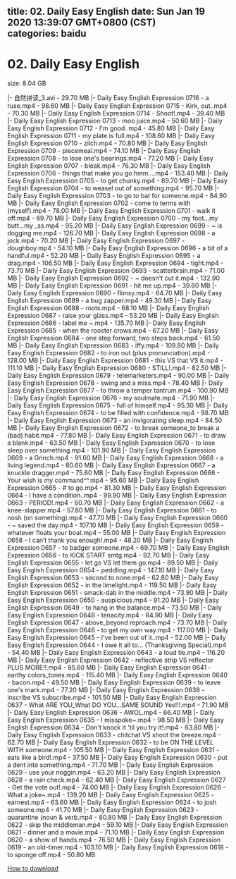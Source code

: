 
title: 02. Daily Easy English
date: Sun Jan 19 2020 13:39:07 GMT+0800 (CST)    
categories: baidu
---

# 02. Daily Easy English
size: 8.04 GB
 
 
|- 自然拼读_3.avi - 29.70 MB
|- Daily Easy English Expression 0716 - a ruse.mp4 - 98.60 MB
|- Daily Easy English Expression 0715 - Kirk, out..mp4 - 70.30 MB
|- Daily Easy English Expression 0714 - Shoot!.mp4 - 39.40 MB
|- Daily Easy English Expression 0713 - moo juice.mp4 - 50.60 MB
|- Daily Easy English Expression 0712 - I'm good..mp4 - 45.80 MB
|- Daily Easy English Expression 0711 - my plate is full.mp4 - 108.60 MB
|- Daily Easy English Expression 0710 - zilch.mp4 - 70.80 MB
|- Daily Easy English Expression 0709 - piecemeal.mp4 - 74.10 MB
|- Daily Easy English Expression 0708 - to lose one's bearings.mp4 - 77.20 MB
|- Daily Easy English Expression 0707 - bleak.mp4 - 76.30 MB
|- Daily Easy English Expression 0706 - things that make you go hmm....mp4 - 153.40 MB
|- Daily Easy English Expression 0705 - to get chunky.mp4 - 89.70 MB
|- Daily Easy English Expression 0704 - to weasel out of something.mp4 - 95.70 MB
|- Daily Easy English Expression 0703 - to go to bat for someone.mp4 - 84.90 MB
|- Daily Easy English Expression 0702 - come to terms with (myself).mp4 - 78.00 MB
|- Daily Easy English Expression 0701 - walk it off.mp4 - 69.70 MB
|- Daily Easy English Expression 0700 - my foot…my butt...my _ss.mp4 - 95.20 MB
|- Daily Easy English Expression 0699 - ~ is dogging me.mp4 - 126.70 MB
|- Daily Easy English Expression 0698 - a jock.mp4 - 70.20 MB
|- Daily Easy English Expression 0697 - doughboy.mp4 - 54.10 MB
|- Daily Easy English Expression 0696 - a bit of a handful.mp4 - 52.20 MB
|- Daily Easy English Expression 0695 - a drag.mp4 - 106.50 MB
|- Daily Easy English Expression 0694 - tight.mp4 - 73.70 MB
|- Daily Easy English Expression 0693 - scatterbrain.mp4 - 71.00 MB
|- Daily Easy English Expression 0692 - ~ doesn't cut it.mp4 - 132.90 MB
|- Daily Easy English Expression 0691 - hit me up.mp4 - 39.60 MB
|- Daily Easy English Expression 0690 - flimsy.mp4 - 64.70 MB
|- Daily Easy English Expression 0689 - a bug zapper.mp4 - 49.30 MB
|- Daily Easy English Expression 0688 - roots.mp4 - 68.10 MB
|- Daily Easy English Expression 0687 - raise your glass.mp4 - 53.20 MB
|- Daily Easy English Expression 0686 - label me ~.mp4 - 135.70 MB
|- Daily Easy English Expression 0685 - when the rooster crows.mp4 - 67.20 MB
|- Daily Easy English Expression 0684 - one step forward, two steps back.mp4 - 61.50 MB
|- Daily Easy English Expression 0683 - iffy.mp4 - 109.80 MB
|- Daily Easy English Expression 0682 - to iron out (plus pronunciation).mp4 - 128.00 MB
|- Daily Easy English Expression 0681 - this VS that VS it.mp4 - 111.10 MB
|- Daily Easy English Expression 0680 - STILL!.mp4 - 82.50 MB
|- Daily Easy English Expression 0679 - telemarketers.mp4 - 90.00 MB
|- Daily Easy English Expression 0678 - swing and a miss.mp4 - 78.40 MB
|- Daily Easy English Expression 0677 - to throw a temper tantrum.mp4 - 100.90 MB
|- Daily Easy English Expression 0676 - my soulmate.mp4 - 71.90 MB
|- Daily Easy English Expression 0675 - full of himself.mp4 - 95.30 MB
|- Daily Easy English Expression 0674 - to be filled with confidence.mp4 - 98.70 MB
|- Daily Easy English Expression 0673 - an invigorating sleep.mp4 - 84.50 MB
|- Daily Easy English Expression 0672 - to break someone_to break a (bad) habit.mp4 - 77.80 MB
|- Daily Easy English Expression 0671 - to draw a blank.mp4 - 63.50 MB
|- Daily Easy English Expression 0670 - to lose sleep over something.mp4 - 101.90 MB
|- Daily Easy English Expression 0669 - a Grinch.mp4 - 91.60 MB
|- Daily Easy English Expression 0668 - a living legend.mp4 - 80.60 MB
|- Daily Easy English Expression 0667 - a knuckle dragger.mp4 - 75.60 MB
|- Daily Easy English Expression 0666 - Your wish is my command^^.mp4 - 95.60 MB
|- Daily Easy English Expression 0665 - # to go.mp4 - 81.30 MB
|- Daily Easy English Expression 0664 - I have a condition..mp4 - 99.90 MB
|- Daily Easy English Expression 0663 - PERIOD!.mp4 - 60.70 MB
|- Daily Easy English Expression 0662 - a knee-slapper.mp4 - 57.80 MB
|- Daily Easy English Expression 0661 - to nosh (on something).mp4 - 47.70 MB
|- Daily Easy English Expression 0660 - ~ saved the day.mp4 - 107.10 MB
|- Daily Easy English Expression 0659 - whatever floats your boat.mp4 - 55.00 MB
|- Daily Easy English Expression 0658 - I can’t thank you enough!.mp4 - 48.20 MB
|- Daily Easy English Expression 0657 - to badger someone.mp4 - 69.70 MB
|- Daily Easy English Expression 0656 - to KICK START smtg.mp4 - 92.70 MB
|- Daily Easy English Expression 0655 - let go VS let them go.mp4 - 89.50 MB
|- Daily Easy English Expression 0654 - peddling.mp4 - 147.10 MB
|- Daily Easy English Expression 0653 - second to none.mp4 - 62.80 MB
|- Daily Easy English Expression 0652 - in the limelight.mp4 - 119.50 MB
|- Daily Easy English Expression 0651 - smack-dab in the middle.mp4 - 73.90 MB
|- Daily Easy English Expression 0650 - auspicious.mp4 - 91.20 MB
|- Daily Easy English Expression 0649 - to hang in the balance.mp4 - 73.50 MB
|- Daily Easy English Expression 0648 - tenacity.mp4 - 84.90 MB
|- Daily Easy English Expression 0647 - above_beyond reproach.mp4 - 73.70 MB
|- Daily Easy English Expression 0646 - to get my own way.mp4 - 117.00 MB
|- Daily Easy English Expression 0645 - I've been out of it..mp4 - 52.00 MB
|- Daily Easy English Expression 0644 - I owe it all to… (Thanksgiving Special).mp4 - 54.40 MB
|- Daily Easy English Expression 0643 - a loud tie.mp4 - 116.20 MB
|- Daily Easy English Expression 0642 - reflective strip VS reflector PLUS MORE!!.mp4 - 85.60 MB
|- Daily Easy English Expression 0641 - earthy colors_tones.mp4 - 115.40 MB
|- Daily Easy English Expression 0640 - bacon.mp4 - 49.50 MB
|- Daily Easy English Expression 0639 - to leave one's mark.mp4 - 77.20 MB
|- Daily Easy English Expression 0638 - inscribe VS subscribe.mp4 - 101.50 MB
|- Daily Easy English Expression 0637 - What ARE YOU_What DO YOU...SAME SOUND Yes!!!.mp4 - 71.90 MB
|- Daily Easy English Expression 0636 - AWOL.mp4 - 66.40 MB
|- Daily Easy English Expression 0635 - I misspoke~.mp4 - 98.50 MB
|- Daily Easy English Expression 0634 - Don't knock it 'til you try it!.mp4 - 63.80 MB
|- Daily Easy English Expression 0633 - chitchat VS shoot the breeze.mp4 - 62.70 MB
|- Daily Easy English Expression 0632 - to be ON THE LEVEL WITH someone.mp4 - 105.50 MB
|- Daily Easy English Expression 0631 - eats like a bird!.mp4 - 37.50 MB
|- Daily Easy English Expression 0630 - put a dent into something.mp4 - 71.70 MB
|- Daily Easy English Expression 0629 - use your noggin.mp4 - 63.20 MB
|- Daily Easy English Expression 0628 - a rain check.mp4 - 62.40 MB
|- Daily Easy English Expression 0627 - Get the vote out!.mp4 - 74.00 MB
|- Daily Easy English Expression 0626 - What a joke~.mp4 - 139.20 MB
|- Daily Easy English Expression 0625 - earnest.mp4 - 63.60 MB
|- Daily Easy English Expression 0624 - to josh someone.mp4 - 41.70 MB
|- Daily Easy English Expression 0623 - quarantine (noun & verb.mp4 - 80.80 MB
|- Daily Easy English Expression 0622 - skip the middleman.mp4 - 59.10 MB
|- Daily Easy English Expression 0621 - dinner and a movie.mp4 - 71.10 MB
|- Daily Easy English Expression 0620 - a show of hands.mp4 - 76.50 MB
|- Daily Easy English Expression 0619 - an old-timer.mp4 - 103.10 MB
|- Daily Easy English Expression 0618 - to sponge off.mp4 - 50.80 MB

[How to download](https://bpcam.bemobtrk.com/go/2ceec3aa-1ca2-46d6-b9ff-aaa5c184517c?jno=1971)